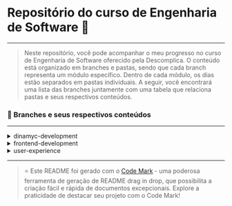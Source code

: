 
# Repositório do curso de Engenharia de Software 🚀
---
> Neste repositório, você pode acompanhar o meu progresso no curso de Engenharia de Software oferecido pela Descomplica. O conteúdo está organizado em branches e pastas, sendo que cada branch representa um módulo específico. Dentro de cada módulo, os dias estão separados em pastas individuais. A seguir, você encontrará uma lista das branches juntamente com uma tabela que relaciona pastas e seus respectivos conteúdos.

### 📂 Branches e seus respectivos conteúdos
---
<details>
<summary>dinamyc-development</summary>

| Pasta      | Conteúdo                 | 
| ----------- | ------------------------ |
| dia_01    | Ambientes de programação para JavaScript |
| dia_02   | Programação com JavaScript: Conceitos         | 
| dia_03    | Programando com JavaScript: primeiros comandos              | 
| dia_04 | Criando e manipulando arrays           | 
| dia_05   | Avançando com Arrays           | 
| dia_06 | Instruções: If e Switch           |
| dia_07 | Instruções: For e While           |

</details>


<details>
<summary>frontend-development</summary>

| Pasta      | Conteúdo                 | 
| ----------- | ------------------------ |
| dia_01    | Ambientes de Programação |
| dia_02 | Conceitos básicos de HTML |
| dia_03 | Mídia com HTML |

</details>

<details>
<summary>user-experience</summary>

| Pasta      | Conteúdo                 | 
| ----------- | ------------------------ |
| dia_01    | Experiência do Usuário (UX) |

</details>

---
> ⭐️ Este README foi gerado com o [Code Mark](https://codemark.com.br) - uma poderosa ferramenta de geração de README drag in drop, que possibilita a criação fácil e rápida de documentos excepcionais. Explore a praticidade de destacar seu projeto com o Code Mark!